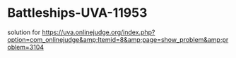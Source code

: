 # Battleships-UVA-11953
solution for https://uva.onlinejudge.org/index.php?option=com_onlinejudge&amp;Itemid=8&amp;page=show_problem&amp;problem=3104
